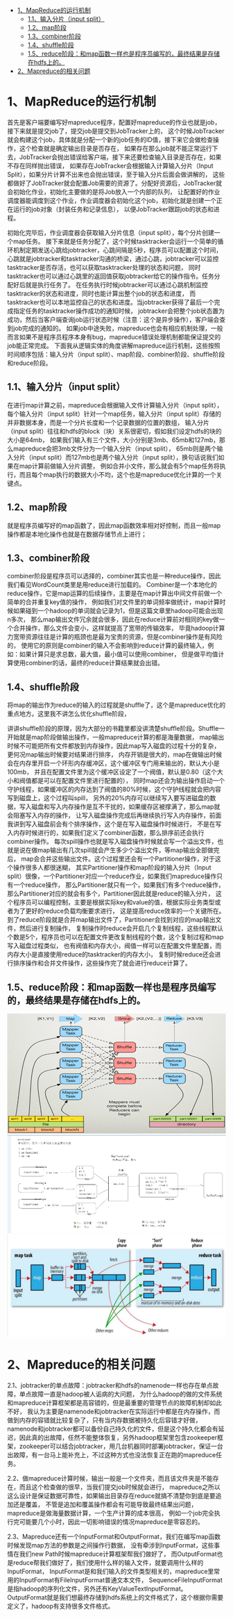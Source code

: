 <!-- TOC -->

- [1、MapReduce的运行机制](#1mapreduce的运行机制)
    - [1.1、输入分片（input split）](#11输入分片input-split)
    - [1.2、map阶段](#12map阶段)
    - [1.3、combiner阶段](#13combiner阶段)
    - [1.4、shuffle阶段](#14shuffle阶段)
    - [1.5、reduce阶段：和map函数一样也是程序员编写的，最终结果是存储在hdfs上的。](#15reduce阶段和map函数一样也是程序员编写的最终结果是存储在hdfs上的)
- [2、Mapreduce的相关问题](#2mapreduce的相关问题)

<!-- /TOC -->

# 1、MapReduce的运行机制

首先是客户端要编写好mapreduce程序，配置好mapreduce的作业也就是job，接下来就是提交job了，提交job是提交到JobTracker上的，
这个时候JobTracker就会构建这个job，具体就是分配一个新的job任务的ID值，接下来它会做检查操作，这个检查就是确定输出目录是否存在，
如果存在那么job就不能正常运行下去，JobTracker会抛出错误给客户端，接下来还要检查输入目录是否存在，如果不存在同样抛出错误，
如果存在JobTracker会根据输入计算输入分片（Input Split），如果分片计算不出来也会抛出错误，至于输入分片后面会做讲解的，
这些都做好了JobTracker就会配置Job需要的资源了。分配好资源后，JobTracker就会初始化作业，初始化主要做的是将Job放入一个内部的队列，
让配置好的作业调度器能调度到这个作业，作业调度器会初始化这个job，初始化就是创建一个正在运行的job对象（封装任务和记录信息），
以便JobTracker跟踪job的状态和进程。

初始化完毕后，作业调度器会获取输入分片信息（input split），每个分片创建一个map任务。
接下来就是任务分配了，这个时候tasktracker会运行一个简单的循环机制定期发送心跳给jobtracker，心跳间隔是5秒，程序员可以配置这个时间，
心跳就是jobtracker和tasktracker沟通的桥梁，通过心跳，jobtracker可以监控tasktracker是否存活，也可以获取tasktracker处理的状态和问题，
同时tasktracker也可以通过心跳里的返回值获取jobtracker给它的操作指令。任务分配好后就是执行任务了。
在任务执行时候jobtracker可以通过心跳机制监控tasktracker的状态和进度，同时也能计算出整个job的状态和进度，
而tasktracker也可以本地监控自己的状态和进度。当jobtracker获得了最后一个完成指定任务的tasktracker操作成功的通知时候，
jobtracker会把整个job状态置为成功，然后当客户端查询job运行状态时候（注意：这个是异步操作），客户端会查到job完成的通知的。
如果job中途失败，mapreduce也会有相应机制处理，一般而言如果不是程序员程序本身有bug，mapreduce错误处理机制都能保证提交的job能正常完成。
下面我从逻辑实体的角度讲解mapreduce运行机制，这些按照时间顺序包括：输入分片（input split）、map阶段、combiner阶段、shuffle阶段和reduce阶段。

## 1.1、输入分片（input split）

在进行map计算之前，mapreduce会根据输入文件计算输入分片（input split），
每个输入分片（input split）针对一个map任务，输入分片（input split）存储的并非数据本身，而是一个分片长度和一个记录数据的位置的数组，
输入分片（input split）往往和hdfs的block（块）关系很密切，假如我们设定hdfs的块的大小是64mb，
如果我们输入有三个文件，大小分别是3mb、65mb和127mb，那么mapreduce会把3mb文件分为一个输入分片（input split），
65mb则是两个输入分片（input split）而127mb也是两个输入分片（input split），换句话说我们如果在map计算前做输入分片调整，
例如合并小文件，那么就会有5个map任务将执行，而且每个map执行的数据大小不均，这个也是mapreduce优化计算的一个关键点。

## 1.2、map阶段

就是程序员编写好的map函数了，因此map函数效率相对好控制，而且一般map操作都是本地化操作也就是在数据存储节点上进行；

## 1.3、combiner阶段

combiner阶段是程序员可以选择的，combiner其实也是一种reduce操作，因此我们看见WordCount类里是用reduce进行加载的。
Combiner是一个本地化的reduce操作，它是map运算的后续操作，主要是在map计算出中间文件前做一个简单的合并重复key值的操作，
例如我们对文件里的单词频率做统计，map计算时候如果碰到一个hadoop的单词就会记录为1，但是这篇文章里hadoop可能会出现n多次，
那么map输出文件冗余就会很多，因此在reduce计算前对相同的key做一个合并操作，那么文件会变小，这样就提高了宽带的传输效率，
毕竟hadoop计算力宽带资源往往是计算的瓶颈也是最为宝贵的资源，但是combiner操作是有风险的，
使用它的原则是combiner的输入不会影响到reduce计算的最终输入，例如：如果计算只是求总数，最大值，最小值可以使用combiner，
但是做平均值计算使用combiner的话，最终的reduce计算结果就会出错。

## 1.4、shuffle阶段

将map的输出作为reduce的输入的过程就是shuffle了，这个是mapreduce优化的重点地方。这里我不讲怎么优化shuffle阶段，

讲讲shuffle阶段的原理，因为大部分的书籍里都没讲清楚shuffle阶段。Shuffle一开始就是map阶段做输出操作，一般mapreduce计算的都是海量数据，
map输出时候不可能把所有文件都放到内存操作，因此map写入磁盘的过程十分的复杂，更何况map输出时候要对结果进行排序，
内存开销是很大的，map在做输出时候会在内存里开启一个环形内存缓冲区，这个缓冲区专门用来输出的，默认大小是100mb，
并且在配置文件里为这个缓冲区设定了一个阀值，默认是0.80（这个大小和阀值都是可以在配置文件里进行配置的），
同时map还会为输出操作启动一个守护线程，如果缓冲区的内存达到了阀值的80%时候，这个守护线程就会把内容写到磁盘上，这个过程叫spill，
另外的20%内存可以继续写入要写进磁盘的数据，写入磁盘和写入内存操作是互不干扰的，如果缓存区被撑满了，那么map就会阻塞写入内存的操作，
让写入磁盘操作完成后再继续执行写入内存操作，前面我讲到写入磁盘前会有个排序操作，这个是在写入磁盘操作时候进行，
不是在写入内存时候进行的，如果我们定义了combiner函数，那么排序前还会执行combiner操作。
每次spill操作也就是写入磁盘操作时候就会写一个溢出文件，也就是说在做map输出有几次spill就会产生多少个溢出文件，等map输出全部做完后，
map会合并这些输出文件。这个过程里还会有一个Partitioner操作，对于这个操作很多人都很迷糊，
其实Partitioner操作和map阶段的输入分片（Input split）很像，一个Partitioner对应一个reduce作业，如果我们mapreduce操作只有一个reduce操作，
那么Partitioner就只有一个，如果我们有多个reduce操作，那么Partitioner对应的就会有多个，Partitioner因此就是reduce的输入分片，
这个程序员可以编程控制，主要是根据实际key和value的值，根据实际业务类型或者为了更好的reduce负载均衡要求进行，
这是提高reduce效率的一个关键所在。到了reduce阶段就是合并map输出文件了，Partitioner会找到对应的map输出文件，然后进行复制操作，
复制操作时reduce会开启几个复制线程，这些线程默认个数是5个，程序员也可以在配置文件更改复制线程的个数，这个复制过程和map写入磁盘过程类似，
也有阀值和内存大小，阀值一样可以在配置文件里配置，而内存大小是直接使用reduce的tasktracker的内存大小，
复制时候reduce还会进行排序操作和合并文件操作，这些操作完了就会进行reduce计算了。

## 1.5、reduce阶段：和map函数一样也是程序员编写的，最终结果是存储在hdfs上的。

![](../../pic/mapreduce过程1.png)
![](../../pic/mapreduce过程2.png)
![](../../pic/mapreduce过程3.png)


# 2、Mapreduce的相关问题

2.1、jobtracker的单点故障：jobtracker和hdfs的namenode一样也存在单点故障，单点故障一直是hadoop被人诟病的大问题，
为什么hadoop的做的文件系统和mapreduce计算框架都是高容错的，但是最重要的管理节点的故障机制却如此不好，
我认为主要是namenode和jobtracker在实际运行中都是在内存操作，而做到内存的容错就比较复杂了，只有当内存数据被持久化后容错才好做，
namenode和jobtracker都可以备份自己持久化的文件，但是这个持久化都会有延迟，因此真的出故障，任然不能整体恢复，另外hadoop框架里包含zookeeper框架，zookeeper可以结合jobtracker，用几台机器同时部署jobtracker，保证一台出故障，有一台马上能补充上，不过这种方式也没法恢复正在跑的mapreduce任务。

2.2、做mapreduce计算时候，输出一般是一个文件夹，而且该文件夹是不能存在，而且这个检查做的很早，当我们提交job时候就会进行，
mapreduce之所以这么设计是保证数据可靠性，如果输出目录存在reduce就搞不清楚你到底是要追加还是覆盖，
不管是追加和覆盖操作都会有可能导致最终结果出问题，mapreduce是做海量数据计算，一个生产计算的成本很高，
例如一个job完全执行完可能要几个小时，因此一切影响错误的情况mapreduce是零容忍的。

2.3、Mapreduce还有一个InputFormat和OutputFormat，我们在编写map函数时候发现map方法的参数是之间操作行数据，
没有牵涉到InputFormat，这些事情在我们new Path时候mapreduce计算框架帮我们做好了，
而OutputFormat也是reduce帮我们做好了，我们使用什么样的输入文件，就要调用什么样的InputFormat，
InputFormat是和我们输入的文件类型相关的，mapreduce里常用的InputFormat有FileInputFormat普通文本文件，
SequenceFileInputFormat是指hadoop的序列化文件，另外还有KeyValueTextInputFormat。
OutputFormat就是我们想最终存储到hdfs系统上的文件格式了，这个根据你需要定义了，hadoop有支持很多文件格式。

